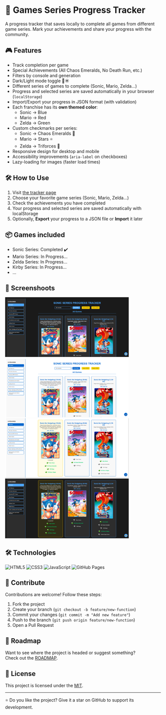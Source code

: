 # 🚀 Games Series Progress Tracker 

A progress tracker that saves locally to complete all games from different game series. Mark your achievements and share your progress with the community.

## 🎮 Features
- Track completion per game
- Special Achievements (All Chaos Emeralds, No Death Run, etc.)
- Filters by console and generation
- Dark/Light mode toggle 🌙☀️
- Different series of games to complete (Sonic, Mario, Zelda…)
- Progress and selected series are saved automatically in your browser (`localStorage`)
- Import/Export your progress in JSON format (with validation)
- Each franchise has its **own themed color**:
  - Sonic → Blue
  - Mario → Red
  - Zelda → Green
- Custom checkmarks per series:
  - Sonic → Chaos Emeralds 💎
  - Mario → Stars ⭐
  - Zelda → Triforces 🔺
- Responsive design for desktop and mobile
- Accessibility improvements (`aria-label` on checkboxes)
- Lazy-loading for images (faster load times)

## 🛠️ How to Use
1. Visit [the tracker page](https://tonymontania.github.io/games-tracker/)
2. Choose your favorite game series (Sonic, Mario, Zelda…)
3. Check the achievements you have completed
4. Your progress and selected series are saved automatically with localStorage
5. Optionally, **Export** your progress to a JSON file or **Import** it later

## 📦 Games included
- Sonic Series: Completed ✔️
- Mario Series: In Progress...
- Zelda Series: In Progress...
- Kirby Series: In Progress...
- ...

## 🎨 Screenshoots
<img src="assets/github/screenshot1.png" width="400"> <img src="assets/github/screenshot2.png" width="400">
<img src="assets/github/screenshot3.png" width="400"> <img src="assets/github/screenshot4.png" width="400">

## 🛠️ Technologies
![HTML5](https://img.shields.io/badge/HTML5-E34F26?style=for-the-badge&logo=html5&logoColor=white)
![CSS3](https://img.shields.io/badge/CSS3-1572B6?style=for-the-badge&logo=css3&logoColor=white)
![JavaScript](https://img.shields.io/badge/JavaScript-F7DF1E?style=for-the-badge&logo=javascript&logoColor=black)
![GitHub Pages](https://img.shields.io/badge/GitHub%20Pages-222222?style=for-the-badge&logo=githubpages&logoColor=white)

## 🤝 Contribute
Contributions are welcome! Follow these steps:
1. Fork the project
2. Create your branch (`git checkout -b feature/new-function`)
3. Commit your changes (`git commit -m "Add new feature"`)
4. Push to the branch (`git push origin feature/new-function`)
5. Open a Pull Request

## 🧭 Roadmap
Want to see where the project is headed or suggest something?  
Check out the [ROADMAP](./ROADMAP.md).

## 📄 License
This project is licensed under the [MIT](LICENSE).

---

⭐ Do you like the project? Give it a star on GitHub to support its development.

